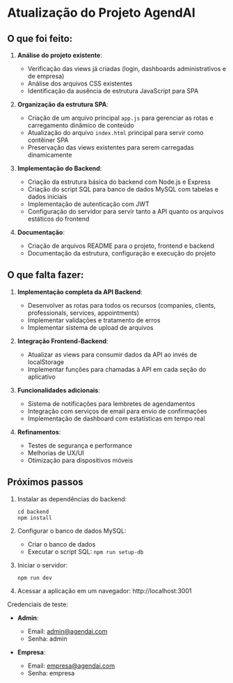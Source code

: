 # Atualização do Projeto AgendAI

## O que foi feito:

1. **Análise do projeto existente**:
   - Verificação das views já criadas (login, dashboards administrativos e de empresa)
   - Análise dos arquivos CSS existentes
   - Identificação da ausência de estrutura JavaScript para SPA

2. **Organização da estrutura SPA**:
   - Criação de um arquivo principal `app.js` para gerenciar as rotas e carregamento dinâmico de conteúdo
   - Atualização do arquivo `index.html` principal para servir como contêiner SPA
   - Preservação das views existentes para serem carregadas dinamicamente

3. **Implementação do Backend**:
   - Criação da estrutura básica do backend com Node.js e Express
   - Criação do script SQL para banco de dados MySQL com tabelas e dados iniciais
   - Implementação de autenticação com JWT
   - Configuração do servidor para servir tanto a API quanto os arquivos estáticos do frontend

4. **Documentação**:
   - Criação de arquivos README para o projeto, frontend e backend
   - Documentação da estrutura, configuração e execução do projeto

## O que falta fazer:

1. **Implementação completa da API Backend**:
   - Desenvolver as rotas para todos os recursos (companies, clients, professionals, services, appointments)
   - Implementar validações e tratamento de erros
   - Implementar sistema de upload de arquivos

2. **Integração Frontend-Backend**:
   - Atualizar as views para consumir dados da API ao invés de localStorage
   - Implementar funções para chamadas à API em cada seção do aplicativo

3. **Funcionalidades adicionais**:
   - Sistema de notificações para lembretes de agendamentos
   - Integração com serviços de email para envio de confirmações
   - Implementação de dashboard com estatísticas em tempo real

4. **Refinamentos**:
   - Testes de segurança e performance
   - Melhorias de UX/UI
   - Otimização para dispositivos móveis

## Próximos passos

1. Instalar as dependências do backend:
   ```
   cd backend
   npm install
   ```

2. Configurar o banco de dados MySQL:
   - Criar o banco de dados
   - Executar o script SQL: `npm run setup-db`

3. Iniciar o servidor:
   ```
   npm run dev
   ```

4. Acessar a aplicação em um navegador:
   http://localhost:3001

Credenciais de teste:

- **Admin**:
  - Email: admin@agendai.com
  - Senha: admin

- **Empresa**:
  - Email: empresa@agendai.com
  - Senha: empresa 